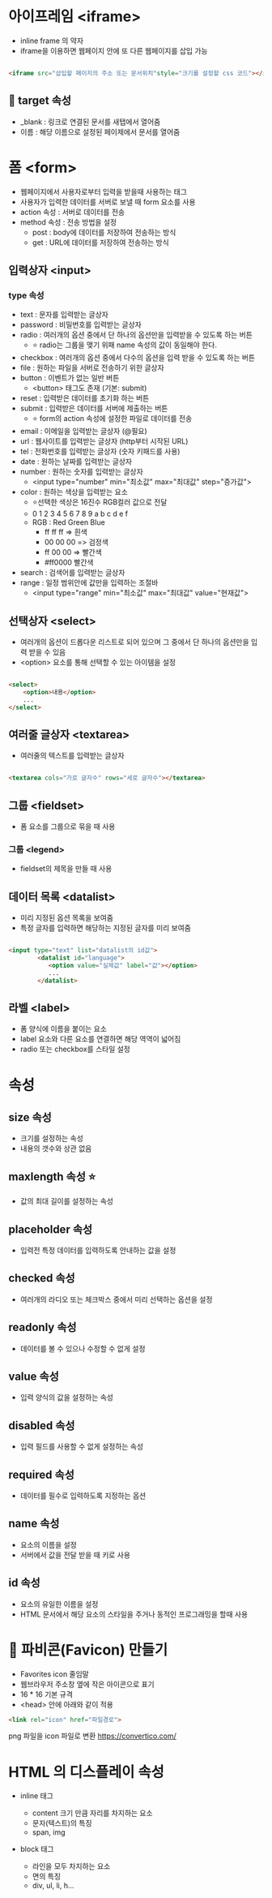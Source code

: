 # 아이프레임 \<iframe>

- inline frame 의 약자
- iframe을 이용하면 웹페이지 안에 또 다른 웹페이지를 삽입 가능

```html

<iframe src="삽입할 페이지의 주소 또는 문서위치"style="크기를 설정할 css 코드"></iframe>

```

## 🎁 target 속성

- _blank : 링크로 연결된 문서를 새탭에서 열어줌
- 이름 : 해당 이름으로 설정된 페이제에서 문서를 열어줌

# 폼 \<form>

- 웹페이지에서 사용자로부터 입력을 받을때 사용하는 태그
- 사용자가 입력한 데이터를 서버로 보낼 때 form 요소를 사용
- action 속성 : 서버로 데이터를 전송
- method 속성 : 전송 방법을 설정
    - post : body에 데이터를 저장하여 전송하는 방식 
    - get : URL에 데이터를 저장하여 전송하는 방식


## 입력상자 \<input>

### type 속성

- text : 문자를 입력받는 글상자
- password : 비밀번호를 입력받는 글상자
- radio : 여러개의 옵션 중에서 단 하나의 옵션만을 입력받을 수 있도록 하는 버튼
    - ⭐️ radio는 그룹을 맺기 위패 name 속성의 값이 동일해야 한다.
- checkbox :  여러개의 옵션 중에서 다수의 옵션을 입력 받을 수 있도록 하는 버튼
- file : 원하는 파일을 서버로 전송하기 위한 글상자
- button : 이벤트가 없는 일반 버튼
    - \<button></button> 태그도 존재 (기본: submit)
- reset : 입력받은 데이터를 초기화 하는 버튼
- submit : 입력받은 데이터를 서버에 제출하는 버튼
    - ⭐️ form의 action 속성에 설정한 파일로 데이터를 전송
- email : 이메일을 입력받는 글상자 (@필요)
- url : 웹사이트를 입력받는 글상자 (http부터 시작된 URL)
- tel : 전화번호를 입력받는 글상자 (숫자 키패드를 사용)
- date : 원하는 날짜를 입력받는 글상자
- number : 원하는 숫자를 입력받는 글상자
    - \<input type="number" min="최소값" max="최대값" step="증가값">
- color : 원하는 색상을 입력받는 요소
    - ⭐️선택한 색상은 16진수 RGB컬러 값으로 전달
    - 0 1 2 3 4 5 6 7 8 9 a b c d e f
    - RGB : Red Green Blue
        - ff ff ff => 흰색
        - 00 00 00 => 검정색
        - ff 00 00 => 빨간색
        - #ff0000 빨간색
- search : 검색어를 입력받는 글상자
- range : 일정 범위안에 값만을 입력하는 조절바
    - \<input type="range" min="최소값" max="최대값" value="현재값">

## 선택상자 \<select>

- 여러개의 옵션이 드롭다운 리스트로 되어 있으며 그 중에서 단 하나의 옵션만을 입력 받을 수 있음
- \<option> 요소를 통해 선택할 수 있는 아이템을 설정
```html

<select>
    <option>내용</option>
    ...
</select>

```

## 여러줄 글상자 \<textarea>

- 여러줄의 텍스트를 입력받는 글상자

```html

<textarea cols="가로 글자수" rows="세로 글자수"></textarea>

```

## 그룹 \<fieldset>

- 폼 요소를 그룹으로 묶을 때 사용

### 그룹 \<legend>

- fieldset의 제목을 만들 때 사용

## 데이터 목록 \<datalist>

- 미리 지정된 옵션 목록을 보여줌
- 특정 글자를 입력하면 해당하는 지정된 글자를 미리 보여줌

```html

<input type="text" list="datalist의 id값">
        <datalist id="language">
           <option value="실제값" label="값"></option>
           ...
        </datalist>

```

## 라벨 \<label>

- 폼 양식에 이름을 붙이는 요소
- label 요소와 다른 요소를 연결하면 해당 역역이 넓어짐
- radio 또는 checkbox를 스타일 설정

# 속성

## size 속성

- 크기를 설정하는 속성
- 내용의 갯수와 상관 없음

## maxlength 속성 ⭐️

- 값의 최대 길이를 설정하는 속성

## placeholder 속성

- 입력전 특정 데이터를 입력하도록 안내하는 값을 설정

## checked 속성

- 여러개의 라디오 또는 체크박스 중에서 미리 선택하는 옵션을 설정

## readonly 속성

- 데이터를 볼 수 있으나 수정할 수 없게 설정

## value 속성

- 입력 양식의 값을 설정하는 속성

## disabled 속성

- 입력 필드를 사용할 수 없게 설정하는 속성

## required 속성

- 데이터를 필수로 입력하도록 지정하는 옵션

## name 속성

- 요소의 이름을 설정
- 서버에서 값을 전달 받을 때 키로 사용

## id 속성

- 요소의 유일한 이름을 설정
- HTML 문서에서 해당 요소의 스타일을 주거나 동적인 프로그래밍을 할때 사용

# 🎁 파비콘(Favicon) 만들기

- Favorites icon 줄임말
- 웹브라우저 주소창 옆에 작은 아이콘으로 표기
- 16 * 16 기본 규격
- \<head></head> 안에 아래와 같이 적용

```html
<link rel="icon" href="파일경로">
```

png 파일을 icon 파일로 변환
https://convertico.com/


# HTML 의 디스플레이 속성

- inline 태그
    - content 크기 만큼 자리를 차지하는 요소
    - 문자(텍스트)의 특징
    - span, img

- block 태그
    - 라인을 모두 차지하는 요소
    - 면의 특징
    - div, ul, li, h... 
